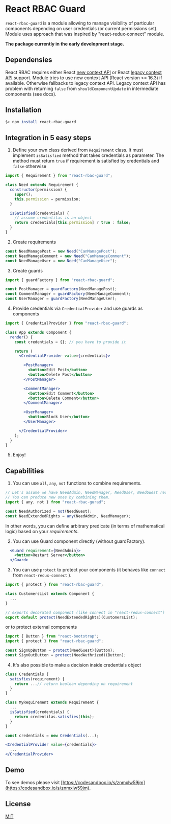 # React RBAC Guard #

`react-rbac-guard` is a module allowing to manage visibility of particular components depending on user credentials (or current permissions set). Module uses approach that was inspired by "react-redux-connect" module.

__The package currently in the early development stage.__

## Dependensies ##

React RBAC requires either React [new context API](https://reactjs.org/docs/context.html) or React [legacy context API](https://reactjs.org/docs/legacy-context.html) support.
Module tries to use new context API (React version >= 16.3) if available. Otherwise fallbacks to legacy context API. Legacy context API has problem with returning `false` from `shouldComponentUpdate` in intermediate components (see docs).

## Installation ##

```bash
$> npm install react-rbac-guard
```

## Integration in 5 easy steps ##

1. Define your own class derived from `Requirement` class. It must implement `isSatisfied` method that takes credentials as parameter. The method must return `true` if requirement is satisfied by credentials and `false` otherwise
```js
import { Requirement } from "react-rbac-guard";

class Need extends Requirement {
  constructor(permission) {
    super();
    this.permission = permission;
  }

  isSatisfied(credentials) {
    // assume credentilas is an object
    return credentials[this.permission] ? true : false;
  }
}

```

2. Create requirements
```js
const NeedManagePost = new Need("CanManagePost");
const NeedManageComment = new Need("CanManageComment");
const NeedManageUser = new Need("CanManageUser");
```

3. Create guards
```js
import { guardFactory } from "react-rbac-guard";

const PostManager = guardFactory(NeedManagePost);
const CommentManager = guardFactory(NeedManageComment);
const UserManager = guardFactory(NeedManageUser);
```

4. Provide credentials via `CredentialProvider` and use guards as components
```jsx
import { CredentialProvider } from "react-rbac-guard";

class App extends Component {
  render() {
    const credentials = {}; // you have to provide it

    return (
      <CredentialProvider value={credentials}>

        <PostManager>
          <button>Edit Post</button>
          <button>Delete Post</button>
        </PostManager>

        <CommentManager>
          <button>Edit Comment</button>
          <button>Delete Comment</button>
        </CommentManager>

        <UserManager>
          <button>Block User</button>
        </UserManager>

      </CredentialProvider>
    );
  }
}

```

5. Enjoy!

## Capabilities ##

1. You can use `all`, `any`, `not` functions to combine requirements.
```jsx
// Let's assume we have NeedAdmin, NeedManager, NeedUser, NeedGuest requirements.
// You can produce new ones by combining them.
import { any, not } from "react-rbac-gurad";

const NeedAuthorized = not(NeedGuest);
const NeedExtendedRights = any(NeedAdmin, NeedManager);

```
In other words, you can define arbitrary predicate (in terms of mathematical logic) based on your _requirements_.

2. You can use Guard component directly (without guardFactory).
```jsx
  <Guard requirement={NeedAdmin}>
    <button>Restart Server</button>
  </Guard>
```

3. You can use `protect` to protect your components (it behaves like `connect` from `react-redux-connect` ).
```jsx
import { protect } from "react-rbac-guard";

class CustomersList extends Component {
  ...
}

// exports decorated component (like connect in "react-redux-connect")
export default protect(NeedExtendedRights)(CustomersList);
```
or to protect external components
```jsx
import { Button } from "react-bootstrap";
import { protect } from "react-rbac-guard";

const SignUpButton = protect(NeedGuest)(Button);
const SignOutButton = protect(NeedAuthrized)(Button);
```

4. It's also possible to make a decision inside credentials object
```jsx
class Credentials {
  satisfies(requirement) {
    return ...// return boolean depending on requirement
  }
}

class MyRequirement extends Requirement {
  ...
  isSatisfied(credentials) {
    return credentilas.satisfies(this);
  }
}

const credentials = new Credentials(...);

<CredentialProvider value={credentials}>
  ...
</CredentialProvider>

```

## Demo ##

To see demos please visit [https://codesandbox.io/s/znmxlw59jm](https://codesandbox.io/s/znmxlw59jm).


## License ##
[MIT](./LICENSE.md)
